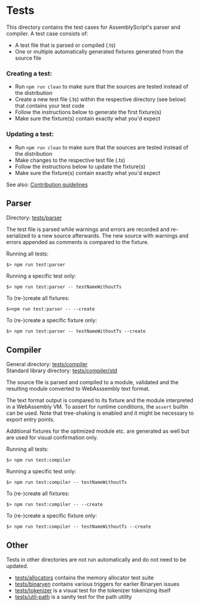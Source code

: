 Tests
=====

This directory contains the test cases for AssemblyScript's parser and compiler. A test case
consists of:

* A test file that is parsed or compiled (.ts)
* One or multiple automatically generated fixtures generated from the source file

### Creating a test:

* Run `npm run clean` to make sure that the sources are tested instead of the distribution
* Create a new test file (.ts) within the respective directory (see below) that contains your test code
* Follow the instructions below to generate the first fixture(s)
* Make sure the fixture(s) contain exactly what you'd expect

### Updating a test:

* Run `npm run clean` to make sure that the sources are tested instead of the distribution
* Make changes to the respective test file (.ts)
* Follow the instructions below to update the fixture(s)
* Make sure the fixture(s) contain exactly what you'd expect

See also: [Contribution guidelines](../CONTRIBUTING.md)

Parser
------

Directory: [tests/parser](./parser)

The test file is parsed while warnings and errors are recorded and re-serialized to a new source
afterwards. The new source with warnings and errors appended as comments is compared to the fixture.

Running all tests:

```
$> npm run test:parser
```

Running a specific test only:

```
$> npm run test:parser -- testNameWithoutTs
```

To (re-)create all fixtures:

```
$>npm run test:parser -- --create
```

To (re-)create a specific fixture only:

```
$> npm run test:parser -- testNameWithoutTs --create
```

Compiler
--------

General directory: [tests/compiler](./compiler)<br />
Standard library directory: [tests/compiler/std](./compiler/std)

The source file is parsed and compiled to a module, validated and the resulting module converted to
WebAsssembly text format.

The text format output is compared to its fixture and the module interpreted in a WebAssembly VM. To
assert for runtime conditions, the `assert` builtin can be used. Note that tree-shaking is enabled
and it might be necessary to export entry points.

Additional fixtures for the optimized module etc. are generated as well but are used for visual
confirmation only.

Running all tests:

```
$> npm run test:compiler
```

Running a specific test only:

```
$> npm run test:compiler -- testNameWithoutTs
```

To (re-)create all fixtures:

```
$> npm run test:compiler -- --create
```

To (re-)create a specific fixture only:

```
$> npm run test:compiler -- testNameWithoutTs --create
```

Other
-----

Tests in other directories are not run automatically and do not need to be updated.

* [tests/allocators](./allocators) contains the memory allocator test suite
* [tests/binaryen](./binaryen) contains various triggers for earlier Binaryen issues
* [tests/tokenizer](./tokenizer.js) is a visual test for the tokenizer tokenizing itself
* [tests/util-path](./util-path.js) is a sanity test for the path utility
